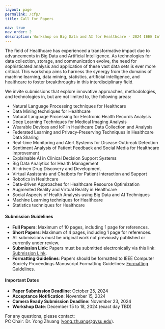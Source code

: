 ```yaml
---
layout: page
permalink: /cfp/
title: Call for Papers

nav: true
nav_order: 2
description: Workshop on Big Data and AI for Healthcare - 2024 IEEE International Conference on Big Data
---
```


The field of Healthcare has experienced a transformative impact due to advancements in Big Data and Artificial Intelligence. As technologies for data collection, storage, and communication evolve, the need for sophisticated analysis and application of these vast data sets is ever more critical. This workshop aims to harness the synergy from the domains of machine learning, data mining, statistics, artificial intelligence, and healthcare to foster breakthroughs in this interdisciplinary field.

We invite submissions that explore innovative approaches, methodologies, and technologies in, but are not limited to, the following areas:

- Natural Language Processing techniques for Healthcare
- Data Mining techniques for Healthcare
- Natural Language Processing for Electronic Health Records Analysis
- Deep Learning Techniques for Medical Imaging Analysis
- Wearable Devices and IoT in Healthcare Data Collection and Analysis
- Federated Learning and Privacy-Preserving Techniques in Healthcare Data Sharing
- Real-time Monitoring and Alert Systems for Disease Outbreak Detection
- Sentiment Analysis of Patient Feedback and Social Media for Healthcare Improvement
- Explainable AI in Clinical Decision Support Systems
- Big Data Analytics for Health Management
- AI-driven Drug Discovery and Development
- Virtual Assistants and Chatbots for Patient Interaction and Support
- Robotics in Healthcare
- Data-driven Approaches for Healthcare Resource Optimization
- Augmented Reality and Virtual Reality in Healthcare
- Social Aspects of Health Analysis using Big Data and AI Techniques
- Machine Learning techniques for Healthcare
- Statistics techniques for Healthcare

#### Submission Guidelines

- **Full Papers**: Maximum of 10 pages, including 1 page for references.
- **Short Papers**: Maximum of 4 pages, including 1 page for references.
- All submissions must be original work not previously published or currently under review.
- **Submission Link**: Papers must be submitted electronically via this link: [Submission Link](https://wi-lab.com/cyberchair/2024/bigdata24/scripts/submit.php?subarea=S38&undisplay_detail=1&wh=/cyberchair/2024/bigdata24/scripts/ws_submit.php).
- **Formatting Guidelines**: Papers should be formatted to IEEE Computer Society Proceedings Manuscript Formatting Guidelines: [Formatting Guidelines](https://www.ieee.org/conferences/publishing/templates.html).

#### Important Dates

- **Paper Submission Deadline**: October 25, 2024
- **Acceptance Notification**: November 15, 2024
- **Camera Ready Submission Deadline**: November 23, 2024
- **Workshop Date**: December 15 to 18, 2024 (exact day TBD)

For any questions, please contact:  
PC Chair: Dr. Yong Zhuang (yong.zhuang@gvsu.edu).


